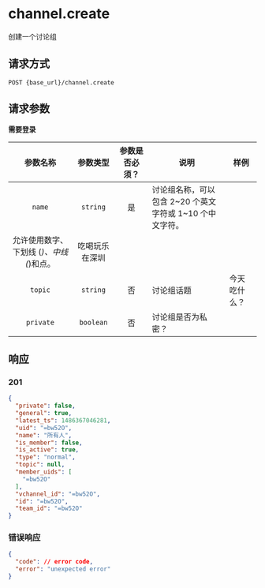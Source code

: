 # channel.create

创建一个讨论组

## 请求方式

```
POST {base_url}/channel.create
```

## 请求参数

**需要登录**

| 参数名称 | 参数类型 | 参数是否必须？ | 说明 | 样例 |
|:--------:|:--------:|:--------------:|------|------|
| `name` | `string` | 是 | 讨论组名称，可以包含 2~20 个英文字符或 1~10 个中文字符。
允许使用数字、下划线 (_)、中线 (_)和点。 | 吃喝玩乐在深圳 |
| `topic` | `string` | 否 | 讨论组话题 | 今天吃什么？ |
| `private` | `boolean` | 否 | 讨论组是否为私密？ |  |

## 响应

### 201

```json
{
  "private": false,
  "general": true,
  "latest_ts": 1486367046281,
  "uid": "=bw52O",
  "name": "所有人",
  "is_member": false,
  "is_active": true,
  "type": "normal",
  "topic": null,
  "member_uids": [
    "=bw52O"
  ],
  "vchannel_id": "=bw52O",
  "id": "=bw52O",
  "team_id": "=bw52O"
}
```
### 错误响应

```json
{
  "code": // error code,
  "error": "unexpected error"
}
```

<!-- generated by gen_doc.js -->
